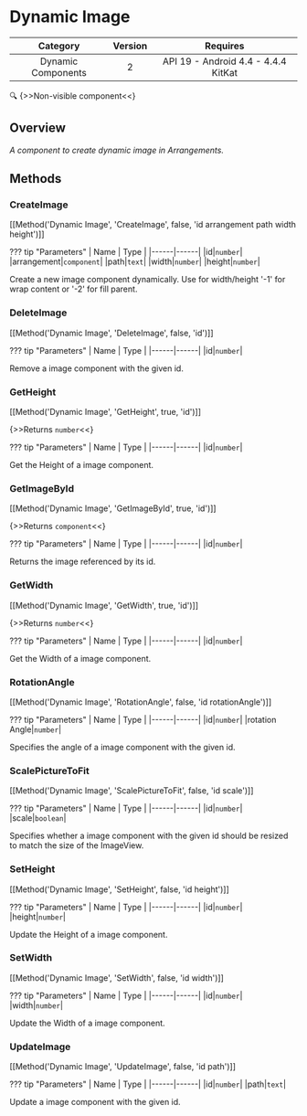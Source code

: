 # Dynamic Image

| Category | Version | Requires |
|:--------:|:-------:|:--------:|
|Dynamic Components|2|API 19 - Android 4.4 - 4.4.4 KitKat|

:mag: {>>Non-visible component<<}

## Overview

_A component to create dynamic image in Arrangements._

## Methods

### CreateImage

[[Method('Dynamic Image', 'CreateImage', false, 'id arrangement path width height')]]

??? tip "Parameters"
    | Name | Type |
    |------|------|
    |id|`number`|
    |arrangement|`component`|
    |path|`text`|
    |width|`number`|
    |height|`number`|


Create a new image component dynamically. Use for width/height '-1' for wrap content or '-2' for fill parent.

### DeleteImage

[[Method('Dynamic Image', 'DeleteImage', false, 'id')]]

??? tip "Parameters"
    | Name | Type |
    |------|------|
    |id|`number`|


Remove a image component with the given id.

### GetHeight

[[Method('Dynamic Image', 'GetHeight', true, 'id')]]

{>>Returns `number`<<}

??? tip "Parameters"
    | Name | Type |
    |------|------|
    |id|`number`|


Get the Height of a image component.

### GetImageById

[[Method('Dynamic Image', 'GetImageById', true, 'id')]]

{>>Returns `component`<<}

??? tip "Parameters"
    | Name | Type |
    |------|------|
    |id|`number`|


Returns the image referenced by its id.

### GetWidth

[[Method('Dynamic Image', 'GetWidth', true, 'id')]]

{>>Returns `number`<<}

??? tip "Parameters"
    | Name | Type |
    |------|------|
    |id|`number`|


Get the Width of a image component.

### RotationAngle

[[Method('Dynamic Image', 'RotationAngle', false, 'id rotationAngle')]]

??? tip "Parameters"
    | Name | Type |
    |------|------|
    |id|`number`|
    |rotation Angle|`number`|


Specifies the angle of a image component with the given id.

### ScalePictureToFit

[[Method('Dynamic Image', 'ScalePictureToFit', false, 'id scale')]]

??? tip "Parameters"
    | Name | Type |
    |------|------|
    |id|`number`|
    |scale|`boolean`|


Specifies whether a image component with the given id should be resized to match the size of the ImageView.

### SetHeight

[[Method('Dynamic Image', 'SetHeight', false, 'id height')]]

??? tip "Parameters"
    | Name | Type |
    |------|------|
    |id|`number`|
    |height|`number`|


Update the Height of a image component.

### SetWidth

[[Method('Dynamic Image', 'SetWidth', false, 'id width')]]

??? tip "Parameters"
    | Name | Type |
    |------|------|
    |id|`number`|
    |width|`number`|


Update the Width of a image component.

### UpdateImage

[[Method('Dynamic Image', 'UpdateImage', false, 'id path')]]

??? tip "Parameters"
    | Name | Type |
    |------|------|
    |id|`number`|
    |path|`text`|


Update a image component with the given id.